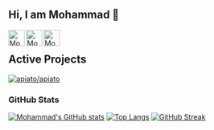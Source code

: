 ## Hi, I am Mohammad 👋



<a href="https://www.linkedin.com/in/mohammadalavi">
  <img align="left" alt="Mohammads's LinkedIn" width="32px" src="https://cdn1.iconfinder.com/data/icons/logotypes/32/linkedin-512.png" />
</a>
<a href="https://twitter.com/Mohammad_Alavi_">
  <img align="left" alt="Mohammads's Twitter" width="32px" src="https://cdn2.iconfinder.com/data/icons/metro-uinvert-dock/256/Twitter_NEW.png" />
</a>
<a href="mailto:mohammad.alavi1990@gmail.com">
  <img align="left" alt="Mohammads's Email" width="32px" src="https://upload.wikimedia.org/wikipedia/commons/4/4e/Gmail_Icon.png" />
</a>
<br/>

## Active Projects

<a align="right">[![apiato/apiato](https://github-readme-stats.vercel.app/api/pin/?username=apiato&repo=Apiato&theme=dracula)](https://github.com/apiato/apiato)</a>

### GitHub Stats

[![Mohammad's GitHub stats](https://github-readme-stats.vercel.app/api?username=Mohammad-Alavi&show_icons=true&theme=dracula&hide_title=true&count_private=true)](https://github.com/anuraghazra/github-readme-stats)
[![Top Langs](https://github-readme-stats.vercel.app/api/top-langs/?username=Mohammad-Alavi&layout=compact&theme=dracula&langs_count=6)](https://github.com/anuraghazra/github-readme-stats)
[![GitHub Streak](https://streak-stats.demolab.com/?user=Mohammad-Alavi&layout=compact&theme=dracula)](https://git.io/streak-stats)
